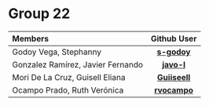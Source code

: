 # Group 22

| Members | Github User |
| :------ | :------: |
| Godoy Vega, Stephanny | [**s-godoy**](https://github.com/s-godoy)|
| Gonzalez Ramírez, Javier Fernando | [**javo-l**](https://github.com/javo-l)|
| Mori De La Cruz, Guisell Eliana | [**Guiiseell**](https://github.com/Guiiseell)|
| Ocampo Prado, Ruth Verónica | [**rvocampo**](https://github.com/rvocampo)|